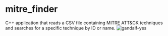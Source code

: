 # mitre_finder
 C++ application that reads a CSV file containing MITRE ATT&amp;CK techniques and searches for a specific technique by ID or name.
![gandalf-yes](https://github.com/user-attachments/assets/5cbae830-086c-490a-969f-a3dca2f052ae)

